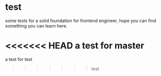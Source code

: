 # test
some tests for a solid foundation for frontend engineer, hope you can find something you can learn here.

<<<<<<< HEAD
a test for master
=======
a test for test
>>>>>>> test
